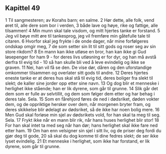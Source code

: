 ## Kapittel 49

1 Til sangmesteren; av Korahs barn; en salme.
2 Hør dette, alle folk, vend øret til, alle dere som bor i verden,
3 både lave og høye, rike og fattige, alle tilsammen!
4 Min munn skal tale visdom, og mitt hjertes tanke er forstand.
5 Jeg vil bøye mitt øre til tankesprog, jeg vil fremføre min gåtefulle tale til citaren.
6 Hvorfor skal jeg frykte i de onde dager, når mine forfølgeres ondskap omgir meg,
7 de som setter sin lit til sitt gods og roser seg av sin store rikdom?
8 En mann kan ikke utløse en bror, han kan ikke gi Gud løsepenger for ham
9 - for deres livs utløsning er for dyr, og han må avstå derfra til evig tid -
10 så han skulle bli ved å leve evindelig og ikke se graven.
11 Nei, han vil få se den. De vise dør, dåren og den uforstandige omkommer tilsammen og overlater sitt gods til andre.
12 Deres hjertes eneste tanke er at deres hus skal stå til evig tid, deres boliger fra slekt til slekt; de kaller sine jorder opp etter sine navn.
13 Og dog blir et menneske i herlighet ikke stående; han er lik dyrene, som går til grunne.
14 Slik går det dem som er fulle av selvtillit, og dem som følger dem etter og har behag i deres tale. Sela.
15 Som en fårehjord føres de ned i dødsriket, døden vokter dem, og de oppriktige hersker over dem, når morgenen bryter fram, og deres skikkelse blir ødelagt av dødsriket, så de ikke har noen bolig mere.
16 Men Gud skal forløse min sjel av dødsrikets vold, for han skal ta meg til seg. Sela.
17 Frykt ikke når en mann blir rik, når hans huses herlighet blir stor!
18 For han skal intet ta med seg når han dør; hans herlighet skal ikke fare ned etter ham.
19 Om han enn velsigner sin sjel i sitt liv, og de priser deg fordi du gjør deg til gode,
20 så skal du dog komme til dine fedres slekt; de ser ikke lyset evindelig.
21 Et menneske i herlighet, som ikke har forstand, er lik dyrene, som går til grunne.
